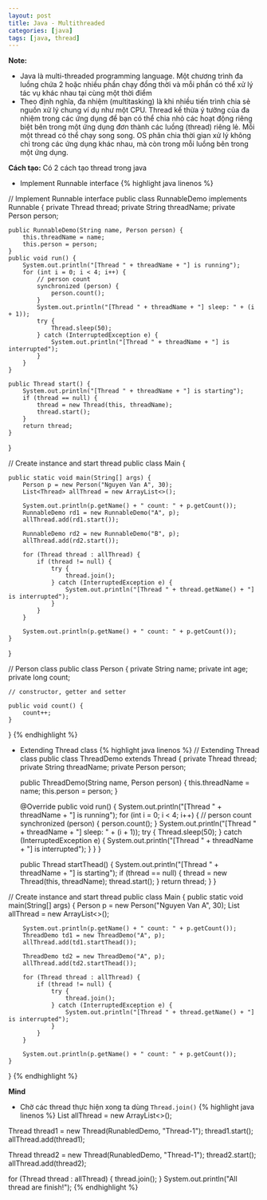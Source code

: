 ```yaml
---
layout: post
title: Java - Multithreaded
categories: [java]
tags: [java, thread]
---
```


**Note:**
* Java là multi-threaded programming language. Một chương trình đa luồng chứa 2 hoặc nhiều phần chạy đồng thời và mỗi phần có thể xử lý tác vụ khác nhau tại cùng một thời điểm
* Theo định nghĩa, đa nhiệm (multitasking) là khi nhiều tiến trình chia sẻ nguồn xử lý chung ví dụ như một CPU. Thread kế thừa ý tưởng của đa nhiệm trong các ứng dụng để bạn có thể chia nhỏ các hoạt động riêng biệt bên trong một ứng dụng đơn thành các luồng (thread) riêng lẻ. Mỗi một thread có thể chạy song song. OS phân chia thời gian xử lý không chỉ trong các ứng dụng khác nhau, mà còn trong mỗi luồng bên trong một ứng dụng.

**Cách tạo:**
Có 2 cách tạo thread trong java
* Implement Runnable interface
{% highlight java linenos %}

// Implement Runnable interface
public class RunnableDemo implements Runnable {
    private Thread thread;
    private String threadName;
    private Person person;

    public RunnableDemo(String name, Person person) {
        this.threadName = name;
        this.person = person;
    }
    public void run() {
        System.out.println("[Thread " + threadName + "] is running");
        for (int i = 0; i < 4; i++) {
            // person count
            synchronized (person) {
                person.count();
            }
            System.out.println("[Thread " + threadName + "] sleep: " + (i + 1));
            try {
                Thread.sleep(50);
            } catch (InterruptedException e) {
                System.out.println("[Thread " + threadName + "] is interrupted");
            }
        }
    }

    public Thread start() {
        System.out.println("[Thread " + threadName + "] is starting");
        if (thread == null) {
            thread = new Thread(this, threadName);
            thread.start();
        }
        return thread;
    }
}

// Create instance and start thread
public class Main {

    public static void main(String[] args) {
        Person p = new Person("Nguyen Van A", 30);
        List<Thread> allThread = new ArrayList<>();

        System.out.println(p.getName() + " count: " + p.getCount());
        RunnableDemo rd1 = new RunnableDemo("A", p);
        allThread.add(rd1.start());

        RunnableDemo rd2 = new RunnableDemo("B", p);
        allThread.add(rd2.start());

        for (Thread thread : allThread) {
            if (thread != null) {
                try {
                    thread.join();
                } catch (InterruptedException e) {
                    System.out.println("[Thread " + thread.getName() + "] is interrupted");
                }
            }
        }

        System.out.println(p.getName() + " count: " + p.getCount());
    }
}

// Person class
public class Person {
    private String name;
    private int age;
    private long count;

    // constructor, getter and setter

    public void count() {
        count++;
    }
}
{% endhighlight %}


* Extending Thread class
{% highlight java linenos %}
// Extending Thread class
public class ThreadDemo extends Thread {
    private Thread thread;
    private String threadName;
    private Person person;

    public ThreadDemo(String name, Person person) {
        this.threadName = name;
        this.person = person;
    }

    @Override
    public void run() {
        System.out.println("[Thread " + threadName + "] is running");
        for (int i = 0; i < 4; i++) {
            // person count
            synchronized (person) {
                person.count();
            }
            System.out.println("[Thread " + threadName + "] sleep: " + (i + 1));
            try {
                Thread.sleep(50);
            } catch (InterruptedException e) {
                System.out.println("[Thread " + threadName + "] is interrupted");
            }
        }
    }

    public Thread startThead() {
        System.out.println("[Thread " + threadName + "] is starting");
        if (thread == null) {
            thread = new Thread(this, threadName);
            thread.start();
        }
        return thread;
    }
}

// Create instance and start thread
public class Main {
    public static void main(String[] args) {
        Person p = new Person("Nguyen Van A", 30);
        List<Thread> allThread = new ArrayList<>();

        System.out.println(p.getName() + " count: " + p.getCount());
        ThreadDemo td1 = new ThreadDemo("A", p);
        allThread.add(td1.startThead());

        ThreadDemo td2 = new ThreadDemo("A", p);
        allThread.add(td2.startThead());

        for (Thread thread : allThread) {
            if (thread != null) {
                try {
                    thread.join();
                } catch (InterruptedException e) {
                    System.out.println("[Thread " + thread.getName() + "] is interrupted");
                }
            }
        }

        System.out.println(p.getName() + " count: " + p.getCount());
    }
}
{% endhighlight %}

**Mind**
* Chờ các thread thực hiện xong ta dùng `Thread.join()`
{% highlight java linenos %}
List<Thread> allThread = new ArrayList<>();

Thread thread1 = new Thread(RunabledDemo, "Thread-1");
thread1.start();
allThread.add(thread1);

Thread thread2 = new Thread(RunabledDemo, "Thread-1");
thread2.start();
allThread.add(thread2);

for (Thread thread : allThread) {
    thread.join();
}
System.out.println("All thread are finish!");
{% endhighlight %}
